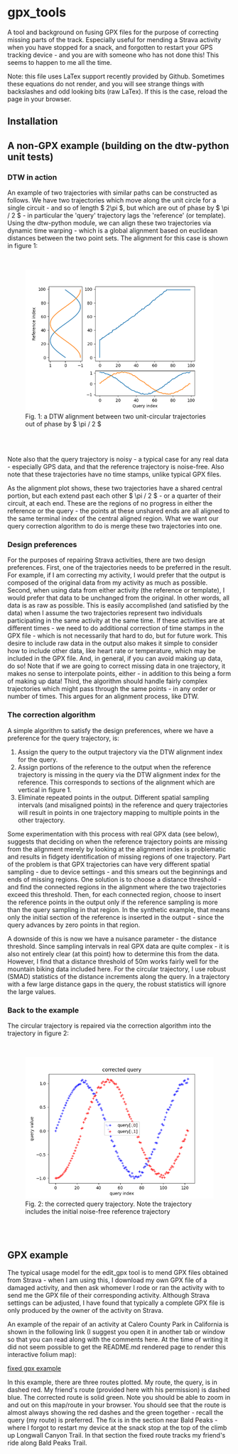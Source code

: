 # gpx_tools
<p>
A tool and background on fusing GPX files for the purpose of correcting missing parts of the track. Especially useful for mending a Strava activity when you have stopped for a snack, and forgotten to restart your GPS tracking device - and you are with someone who has not done this! This seems to happen to me all the time.
</p>

<p>
Note: this file uses LaTex support recently provided by Github. Sometimes these equations do not render, and you will see strange things with backslashes and odd looking bits (raw LaTex). If this is the case, reload the page in your browser.
</p>

## Installation

## A non-GPX example (building on the dtw-python unit tests)

### DTW in action
<p>
An example of two trajectories with similar paths can be constructed as follows. We have two trajectories which move along the unit circle for a single circuit - and so of length $ 2\pi $, but which are out of phase by $ \pi / 2 $ - in particular the 'query' trajectory lags the 'reference' (or template). Using the dtw-python module, we can align these two trajectories via dynamic time warping - which is a global alignment based on euclidean distances between the two point sets. The alignment for this case is shown in figure 1:
</p>

<br>
<figure>
    <img src="test/test_dtw_patch.alignment.png">
    <figcaption>Fig. 1: a DTW alignment between two unit-circular trajectories out of phase by $ \pi / 2 $ </figcaption>
    <br>
</figure>
<br>

<p>
Note also that the query trajectory is noisy - a typical case for any real data - especially GPS data, and that the reference trajectory is noise-free. Also note that these trajectories have no time stamps, unlike typical GPX files.
</p>

<p>
As the alignment plot shows, these two trajectories have a shared central portion, but each extend past each other $ \pi / 2 $ - or a quarter of their circuit, at each end. These are the regions of no progress in either the reference or the query - the points at these unshared ends are all aligned to the same terminal index of the central aligned region. What we want our query correction algorithm to do is merge these two trajectories into one.
</p>

### Design preferences
<p> For the purposes of repairing Strava activities, there are two design preferences. First, one of the trajectories needs to be preferred in the result. For example, if I am correcting my activity, I would prefer that the output is composed of the original data from my activity as much as possible. Second, when using data from either activity (the reference or template), I would prefer that data to be unchanged from the original. In other words, all data is as raw as possible.  This is easily accomplished (and satisfied by the data) when I assume the two trajectories represent two individuals participating in the same activity at the same time. If these activities are at different times - we need to do additional correction of time stamps in the GPX file - which is not necessarily that hard to do, but for future work. This desire to include raw data in the output also makes it simple to consider how to include other data, like heart rate or temperature, which may be included in the GPX file. And, in general, if you can avoid making up data, do so! Note that if we are going to correct missing data in one trajectory, it makes no sense to interpolate points, either - in addition to this being a form of making up data! Third, the algorithm should handle fairly complex trajectories which might pass through the same points - in any order or number of times. This argues for an alignment process, like DTW.</p>

### The correction algorithm
A simple algorithm to satisfy the design preferences, where we have a preference for the query trajectory, is:
<ol>
<li> Assign the query to the output trajectory via the DTW alignment index for the query.</li>
<li> Assign portions of the reference to the output when the reference trajectory is missing in the query via the DTW alignment index for the reference. This corresponds to sections of the alignment which are vertical in figure 1.</li>
<li>Eliminate repeated points in the output. Different spatial sampling intervals (and misaligned points) in the reference and query trajectories will result in points in one trajectory mapping to multiple points in the other trajectory.</li>
</ol>

<p>
Some experimentation with this process with real GPX data (see below), suggests that deciding on when the reference trajectory points are missing from the alignment merely by looking at the alignment index is problematic and results in fidgety identification of missing regions of one trajectory. Part of the problem is that GPX trajectories can have very different spatial sampling - due to device settings - and this smears out the beginnings and ends of missing regions. One solution is to choose a distance threshold - and find the connected regions in the alignment where the two trajectories exceed this threshold. Then, for each connected region, choose to insert the reference points in the output only if the reference sampling is more than the query sampling in that region. In the synthetic example, that means only the initial section of the reference is inserted in the output - since the query advances by zero points in that region.

A downside of this is now we have a nuisance parameter - the distance threshold. Since sampling intervals in real GPX data are quite complex - it is also not entirely clear (at this point) how to determine this from the data. However, I find that a distance threshold of 50m works fairly well for the mountain biking data included here. For the circular trajectory, I use robust (SMAD) statistics of the distance increments along the query. In a trajectory with a few large distance gaps in the query, the robust statistics will ignore the large values.
</p>

### Back to the example
<p>
The circular trajectory is repaired via the correction algorithm into the trajectory in figure 2:
</p>

<br>
<figure>
    <img src="test/test_dtw_patch.corrected.png">
    <figcaption>Fig. 2: the corrected query trajectory. Note the trajectory includes the initial noise-free reference trajectory
    </figcaption>
    <br>
</figure>
<br>

## GPX example

The typical usage model for the edit_gpx tool is to mend GPX files obtained from Strava - when I am using this, I download my own GPX file of a damaged activity, and then ask whomever I rode or ran the activity with to send me the GPX file of their corresponding activity. Although Strava settings can be adjusted, I have found that typically a complete GPX file is only produced by the owner of the activity on Strava.

An example of the repair of an activity at Calero County Park in California is shown in the following link (I suggest you open it in another tab or window so that you can read along with the comments here. At the time of writing it did not seem possible to get the README.md rendered page to render this interactive folium map):

[fixed gpx example](https://stuartgjohnson.github.io/gpx_tools/test/calero_fixed.html)

In this example, there are three routes plotted. My route, the query, is in dashed red. My friend's route (provided here with his permission) is dashed blue. The corrected route is solid green. Note you should be able to zoom in and out on this map/route in your browser. You should see that the route is almost always showing the red dashes and the green together - recall the query (my route) is preferred. The fix is in the section near Bald Peaks - where I forgot to restart my device at the snack stop at the top of the climb up Longwall Canyon Trail. In that section the fixed route tracks my friend's ride along Bald Peaks Trail.

